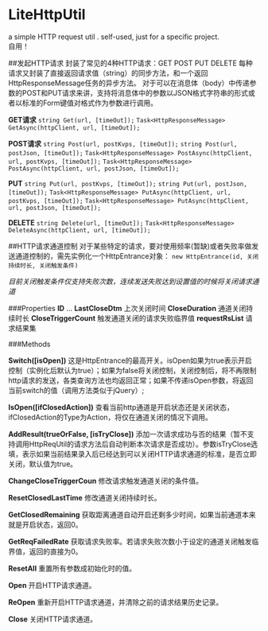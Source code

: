 # LiteHttpUtil
a simple HTTP request util .
self-used, just for a specific project.  
自用！

##发起HTTP请求
封装了常见的4种HTTP请求：GET POST PUT DELETE
每种请求又封装了直接返回请求值（string）的同步方法，和一个返回HttpResponseMessage任务的异步方法。
对于可以在消息体（body）中传递参数的POST和PUT请求来讲，支持将消息体中的参数以JSON格式字符串的形式或者以标准的Form键值对格式作为参数进行调用。

**GET请求**
`string Get(url, [timeOut]);`
`Task<HttpResponseMessage> GetAsync(httpClient, url, [timeOut]);`

**POST请求**
`string Post(url, postKvps, [timeOut]);`
`string Post(url, postJson, [timeOut]);`
`Task<HttpResponseMessage> PostAsync(httpClient, url, postKvps, [timeOut]);`
`Task<HttpResponseMessage> PostAsync(httpClient, url, postJson, [timeOut]);`

**PUT**
`string Put(url, postKvps, [timeOut]);`
`string Put(url, postJson, [timeOut]);`
`Task<HttpResponseMessage> PutAsync(httpClient, url, postKvps, [timeOut]);`
`Task<HttpResponseMessage> PutAsync(httpClient, url, postJson, [timeOut]);`

**DELETE**
`string Delete(url, [timeOut]);`
`Task<HttpResponseMessage> DeleteAsync(httpClient, url, [timeOut]);`

##HTTP请求通道控制
对于某些特定的请求，要对使用频率(暂缺)或者失败率做发送通道控制的，需先实例化一个HttpEntrance对象：
`new HttpEntrance(id, 关闭持续时长, 关闭触发条件)`

*目前关闭触发条件仅支持失败次数，连续发送失败达到设置值的时候将关闭请求通道*

###Properties
**ID** ...
**LastCloseDtm** 上次关闭时间
**CloseDuration** 通道关闭持续时长
**CloseTriggerCount** 触发通道关闭的请求失败临界值
**requestRsList** 请求结果集


###Methods

**Switch([isOpen])**
这是HttpEntrance的最高开关。isOpen如果为true表示开启控制（实例化后默认为true）；如果为false将关闭控制，关闭控制后，将不再限制http请求的发送，各类查询方法也均返回正常；如果不传递isOpen参数，将返回当前switch的值（调用方法类似于jQuery）;


**IsOpen([ifClosedAction])**
查看当前http通道是开启状态还是关闭状态，ifClosedAction的Type为Action，将仅在通道关闭的情况下调用。

**AddResult(trueOrFalse, [isTryClose])**
添加一次请求成功与否的结果（暂不支持调用HttpReqUtil的请求方法后自动判断本次请求是否成功）。参数isTryClose选填，表示如果当前结果录入后已经达到可以关闭HTTP请求通道的标准，是否立即关闭，默认值为true。

**ChangeCloseTriggerCoun**
修改请求触发通道关闭的条件值。

**ResetClosedLastTime**
修改通道关闭持续时长。

**GetClosedRemaining**
获取距离通道自动开启还剩多少时间，如果当前通道本来就是开启状态，返回0。

**GetReqFailedRate**
获取请求失败率。若请求失败次数小于设定的通道关闭触发临界值，返回的直接为0。

**ResetAll**
重置所有参数成初始化时的值。

**Open**
开启HTTP请求通道。

**ReOpen**
重新开启HTTP请求通道，并清除之前的请求结果历史记录。

**Close**
关闭HTTP请求通道。